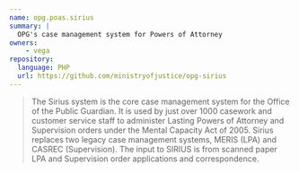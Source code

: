 ```yaml
---
name: opg.poas.sirius
summary: |
  OPG's case management system for Powers of Attorney
owners:
    - vega
repository:
  language: PHP
  url: https://github.com/ministryofjustice/opg-sirius
---
```


> The Sirius system is the core case management system for the Office of the Public Guardian. It is used by just over 1000 casework and customer service staff to administer Lasting Powers of Attorney and Supervision orders under the Mental Capacity Act of 2005. Sirius replaces two legacy case management systems, MERIS (LPA) and CASREC (Supervision). The input to SIRIUS is from scanned paper LPA and Supervision order applications and correspondence.

<NodeGraph />
